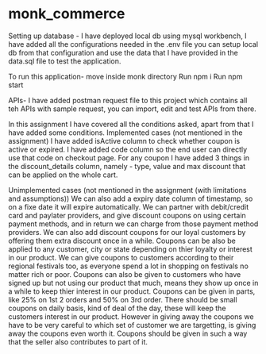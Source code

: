 # monk_commerce

Setting up database -
I have deployed local db using mysql workbench, I have added all the configurations needed in the .env file you can setup local db from that configuration and use the data that I have provided in the data.sql file to test the application.

To run this application-
move inside monk directory
Run npm i
Run npm start

APIs-
I have added postman request file to this project which contains all teh APIs with sample request, you can import, edit and test APIs from there.

In this assignment I have covered all the conditions asked, apart from that I have added some conditions.
Implemented cases (not mentioned in the assignment)
I have added isActive column to check whether coupon is active or expired.
I have added code column so the end user can directly use that code on checkout page.
For any coupon I have added 3 things in the discount_details column, namely - type, value and max discount that can be applied on the whole cart.

Unimplemented cases (not mentioned in the assignment (with limitations and assumptions))
We can also add a expiry date column of timestamp, so on a fixe date it will expire automatically.
We can partner with debit/credit card and paylater providers, and give discount coupons on using certain payment methods, and in return we can charge from those payment method providers.
We can also add discount coupons for our loyal customers by offering them extra discount once in a while.
Coupons can be also be applied to any customer, city or state depending on thier loyalty or interest in our product.
We can give coupons to customers according to their regional festivals too, as everyone spend a lot in shopping on festivals no matter rich or poor.
Coupons can also be given to customers who have signed up but not using our product that much, means they show up once in a while to keep thier interest in our product.
Coupons can be given in parts, like 25% on 1st 2 orders and 50% on 3rd order.
There should be small coupons on daily basis, kind of deal of the day, these will keep the customers interest in our product.
However in giving away the coupons we have to be very careful to which set of customer we are targetting, is giving away the coupons even worth it.
Coupons should be given in such a way that the seller also contributes to part of it.
